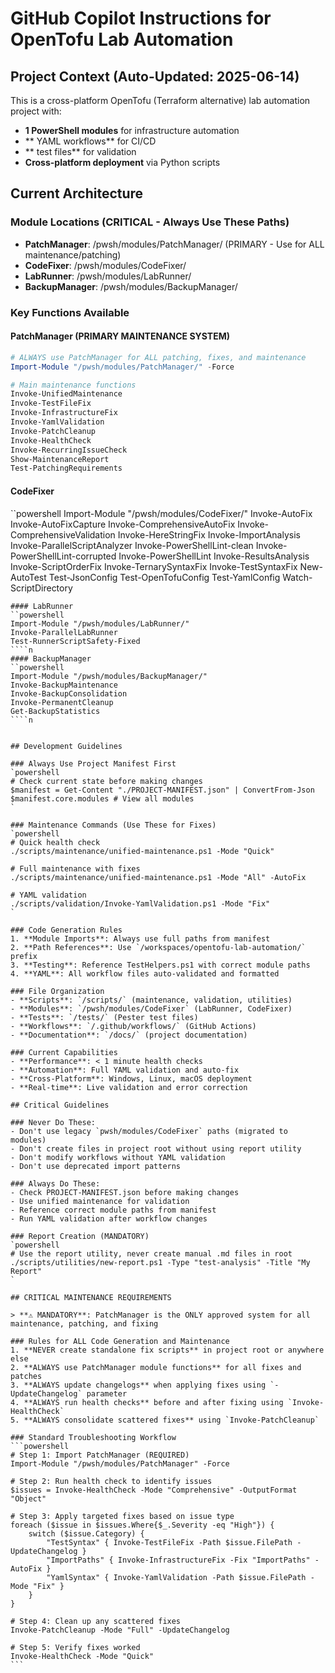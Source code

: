 # GitHub Copilot Instructions for OpenTofu Lab Automation

## Project Context (Auto-Updated: 2025-06-14)

This is a cross-platform OpenTofu (Terraform alternative) lab automation project with:
- **1 PowerShell modules** for infrastructure automation
- ** YAML workflows** for CI/CD
- ** test files** for validation
- **Cross-platform deployment** via Python scripts

## Current Architecture

### Module Locations (CRITICAL - Always Use These Paths)
- **PatchManager**: /pwsh/modules/PatchManager/ (PRIMARY - Use for ALL maintenance/patching)
- **CodeFixer**: /pwsh/modules/CodeFixer/
- **LabRunner**: /pwsh/modules/LabRunner/
- **BackupManager**: /pwsh/modules/BackupManager/

### Key Functions Available

#### PatchManager (PRIMARY MAINTENANCE SYSTEM)
```powershell
# ALWAYS use PatchManager for ALL patching, fixes, and maintenance
Import-Module "/pwsh/modules/PatchManager/" -Force

# Main maintenance functions
Invoke-UnifiedMaintenance
Invoke-TestFileFix
Invoke-InfrastructureFix  
Invoke-YamlValidation
Invoke-PatchCleanup
Invoke-HealthCheck
Invoke-RecurringIssueCheck
Show-MaintenanceReport
Test-PatchingRequirements
```

#### CodeFixer
``powershell
Import-Module "/pwsh/modules/CodeFixer/"
Invoke-AutoFix
Invoke-AutoFixCapture
Invoke-ComprehensiveAutoFix
Invoke-ComprehensiveValidation
Invoke-HereStringFix
Invoke-ImportAnalysis
Invoke-ParallelScriptAnalyzer
Invoke-PowerShellLint-clean
Invoke-PowerShellLint-corrupted
Invoke-PowerShellLint
Invoke-ResultsAnalysis
Invoke-ScriptOrderFix
Invoke-TernarySyntaxFix
Invoke-TestSyntaxFix
New-AutoTest
Test-JsonConfig
Test-OpenTofuConfig
Test-YamlConfig
Watch-ScriptDirectory
````n
#### LabRunner
``powershell
Import-Module "/pwsh/modules/LabRunner/"
Invoke-ParallelLabRunner
Test-RunnerScriptSafety-Fixed
````n
#### BackupManager
``powershell
Import-Module "/pwsh/modules/BackupManager/"
Invoke-BackupMaintenance
Invoke-BackupConsolidation
Invoke-PermanentCleanup
Get-BackupStatistics
````n


## Development Guidelines

### Always Use Project Manifest First
`powershell
# Check current state before making changes
$manifest = Get-Content "./PROJECT-MANIFEST.json" | ConvertFrom-Json
$manifest.core.modules # View all modules
`

### Maintenance Commands (Use These for Fixes)
`powershell
# Quick health check
./scripts/maintenance/unified-maintenance.ps1 -Mode "Quick"

# Full maintenance with fixes
./scripts/maintenance/unified-maintenance.ps1 -Mode "All" -AutoFix

# YAML validation
./scripts/validation/Invoke-YamlValidation.ps1 -Mode "Fix"
`

### Code Generation Rules
1. **Module Imports**: Always use full paths from manifest
2. **Path References**: Use `/workspaces/opentofu-lab-automation/` prefix
3. **Testing**: Reference TestHelpers.ps1 with correct module paths
4. **YAML**: All workflow files auto-validated and formatted

### File Organization
- **Scripts**: `/scripts/` (maintenance, validation, utilities)
- **Modules**: `/pwsh/modules/CodeFixer` (LabRunner, CodeFixer)
- **Tests**: `/tests/` (Pester test files)
- **Workflows**: `/.github/workflows/` (GitHub Actions)
- **Documentation**: `/docs/` (project documentation)

### Current Capabilities
- **Performance**: < 1 minute health checks
- **Automation**: Full YAML validation and auto-fix
- **Cross-Platform**: Windows, Linux, macOS deployment
- **Real-time**: Live validation and error correction

## Critical Guidelines

### Never Do These:
- Don't use legacy `pwsh/modules/CodeFixer` paths (migrated to modules)
- Don't create files in project root without using report utility
- Don't modify workflows without YAML validation
- Don't use deprecated import patterns

### Always Do These:
- Check PROJECT-MANIFEST.json before making changes
- Use unified maintenance for validation
- Reference correct module paths from manifest
- Run YAML validation after workflow changes

### Report Creation (MANDATORY)
`powershell
# Use the report utility, never create manual .md files in root
./scripts/utilities/new-report.ps1 -Type "test-analysis" -Title "My Report"
`

## CRITICAL MAINTENANCE REQUIREMENTS

> **⚠️ MANDATORY**: PatchManager is the ONLY approved system for all maintenance, patching, and fixing

### Rules for ALL Code Generation and Maintenance
1. **NEVER create standalone fix scripts** in project root or anywhere else
2. **ALWAYS use PatchManager module functions** for all fixes and patches  
3. **ALWAYS update changelogs** when applying fixes using `-UpdateChangelog` parameter
4. **ALWAYS run health checks** before and after fixing using `Invoke-HealthCheck`
5. **ALWAYS consolidate scattered fixes** using `Invoke-PatchCleanup`

### Standard Troubleshooting Workflow
```powershell
# Step 1: Import PatchManager (REQUIRED)
Import-Module "/pwsh/modules/PatchManager" -Force

# Step 2: Run health check to identify issues
$issues = Invoke-HealthCheck -Mode "Comprehensive" -OutputFormat "Object"

# Step 3: Apply targeted fixes based on issue type
foreach ($issue in $issues.Where{$_.Severity -eq "High"}) {
    switch ($issue.Category) {
        "TestSyntax" { Invoke-TestFileFix -Path $issue.FilePath -UpdateChangelog }
        "ImportPaths" { Invoke-InfrastructureFix -Fix "ImportPaths" -AutoFix }
        "YamlSyntax" { Invoke-YamlValidation -Path $issue.FilePath -Mode "Fix" }
    }
}

# Step 4: Clean up any scattered fixes
Invoke-PatchCleanup -Mode "Full" -UpdateChangelog

# Step 5: Verify fixes worked
Invoke-HealthCheck -Mode "Quick"
```
